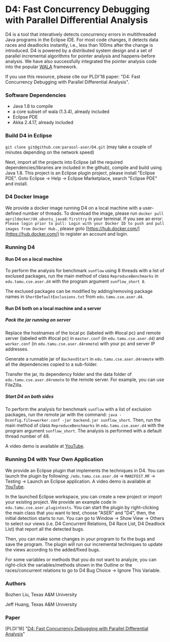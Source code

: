 # D4: Fast Concurrency Debugging with Parallel Differential Analysis

D4 is a tool that interatively detects concurrency errors in multithreaded Java programs in the Eclipse IDE. For most code changes, it detects data races and deadlocks instantly, i.e., less than 100ms after the change is introduced. D4 is powered by a distributed system design and a set of parallel incremental algorithms for pointer analysis and happens-before analysis. We have also successfully integrated the pointer analysis code into the popular [WALA](https://github.com/april1989/Incremental_Points_to_Analysis.git) framework.

If you use this resource, please cite our PLDI'18 paper: "D4: Fast Concurrency Debugging with Parallel Differential Analysis".

### Software Dependencies
- Java 1.8 to compile
- a core subset of wala (1.3.4), already included
- Eclipse PDE
- Akka 2.4.17, already included

### Build D4 in Eclipse

````git clone git@github.com:parasol-aser/D4.git```` (may take a couple of minutes depending on the network speed)

Next, import all the projects into Eclipse (all the required dependencies/libraries are included in the github), compile and build using Java 1.8. This project is an Eclipse plugin project, please install "Eclipse PDE". Goto Eclipse -> Help -> Eclipse Marketplace, search "Eclipse PDE" and install. 

### D4 Docker Image
We provide a docker image running D4 on a local machine with a user-defined number of threads. To download the image, please run 
````docker pull aprildocker/d4_ubuntu_java8:firsttry```` 
in your terminal. If you see an error: ````Please login prior to pull: Login with your Docker ID to push and pull images from Docker Hub.````, please goto [https://hub.docker.com/](https://hub.docker.com/) to register an account and login.

### Running D4
#### Run D4 on a local machine
To perform the analysis for benchmark ````sunflow```` using 8 threads with a list of exclused packages, run the main method of class ````ReproduceBenchmarks```` in ````edu.tamu.cse.aser.d4```` with the program argument ````sunflow_short 8````.

The exclused packages can be modified by adding/removing package names in ````ShortDefaultExclusions.txt```` from ````edu.tamu.cse.aser.d4````.

#### Run D4 both on a local machine and a server
##### Pack the jar running on server
Replace the hostnames of the local pc (labeled with #local pc) and remote server (labeled with #local pc) in ````master.conf```` (in ````edu.tamu.cse.aser.d4````) and ````worker.conf```` (in ````edu.tamu.cse.aser.d4remote````) with your pc and server IP addresses.

Generate a runnable jar of ````BackendStart```` in ````edu.tamu.cse.aser.d4remote```` with all the dependencies copied to a sub-folder.

Transfer the jar, its dependency folder and the data folder of ````edu.tamu.cse.aser.d4remote```` to the remote server. For example, you can use FileZilla.

##### Start D4 on both sides
To perform the analysis for benchmark ````sunflow```` with a list of exclusion packages, run the remote jar with the command: ````java -Dconfig.file=worker.conf -jar backend.jar sunflow_short````. Then, run the main method of class ````ReproduceBenchmarks```` in ````edu.tamu.cse.aser.d4```` with the program argument ````sunflow_short````. The analysis is performed with a default thread number of 48. 

A video demo is available at [YouTube]().

### Running D4 with Your Own Application 
We provide an Eclipse plugin that implements the techniques in D4. You can launch the plugin by following:  ````/edu.tamu.cse.aser.d4```` -> ````MANIFEST.MF```` -> Testing -> Launch an Eclipse application. A video demo is available at [YouTube](https://www.youtube.com/watch?v=88W40z15kR4).

In the launched Eclipse workspace, you can create a new project or import your existing project. We provide an example code in ````edu.tamu.cse.aser.plugintests````. You can start the plugin by right-clicking the main class that you want to test, choose "ASER" and "D4", then, the initial detection starts to run. You can go to Window -> Show View -> Others to select our views (i.e. D4 Concurrent Relations, D4 Race List, D4 Deadlock List) that report all the detected bugs. 

Then, you can make some changes in your program to fix the bugs and save the program. The plugin will run our incremental techniques to update the views according to the added/fixed bugs.

For some variables or methods that you do not want to analyze, you can right-click the variables/methods shown in the Outline or the races/concurrent relations to go to D4 Bug Choice -> Ignore This Variable. 


### Authors
Bozhen Liu, Texas A&M University

Jeff Huang, Texas A&M University

### Paper
[PLDI'18] "[D4: Fast Concurrency Debugging with Parallel Differential Analysis](https://parasol.tamu.edu/~jeff/d4.pdf)"
